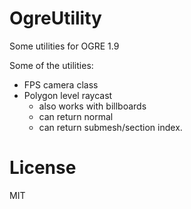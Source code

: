 # OgreUtility
Some utilities for OGRE 1.9

Some of the utilities:
- FPS camera class
- Polygon level raycast
  - also works with billboards
  - can return normal
  - can return submesh/section index.

# License
MIT
